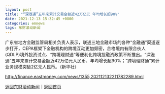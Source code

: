 ```yaml
---
layout: post
title: "“深港通”五年来累计交易金额近42万亿元 年均增长超90%"
date: 2021-12-13 15:32:45 +0800
categories: emnews
tags: 东财滚动新闻
---
```


广东省地方金融监管局相关负责人表示，联通三地金融市场的各种“金融通”渠道逐步打开，CEPA框架下金融机构的跨境互动更加频密，合格境内有限合伙人(QDLP)境外投资试点、“跨境理财通”等便利化跨境投融资政策不断推出。“深港通”五年来累计交易金额近42万亿元人民币，年均增长超90%；“跨境理财通”累计业务规模突破2亿元人民币。（新华社）

<http://finance.eastmoney.com/news/1355,202112132211782289.html>

[返回东财滚动新闻](//finews.withounder.com/emnews/)｜[返回首页](//finews.withounder.com/)